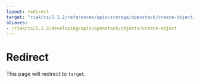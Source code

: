 ```yaml
---
layout: redirect
target: "riak/cs/2.1.2/references/apis/storage/openstack/create-object/"
aliases:
- /riak/cs/2.1.2/developing/apis/openstack/objects/create-object
---
```


# Redirect

This page will redirect to `target`.
